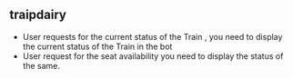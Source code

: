 ## traipdairy

- User requests for the current status of the Train , you need to display the current status of the Train in the bot
- User request for the seat availability you need to display the status of the same.